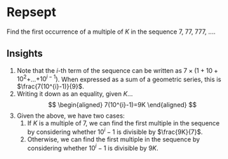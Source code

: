 # Repsept

Find the first occurrence of a multiple of $K$ in the sequence $7$, $77$, $777$, $...$.

## Insights

1. Note that the $i$-th term of the sequence can be written as $7\times{(1+10+10^{2}+}$$...$$+10^{i-1})$. When expressed as a sum of a geometric series, this is $\frac{7(10^{i}-1)}{9}$.
2. Writing it down as an equality, given $K$...
   $$
   \begin{aligned}
      7(10^{i}-1)=9K
   \end{aligned}
   $$
3. Given the above, we have two cases:
   1. If $K$ is a multiple of $7$, we can find the first multiple in the sequence by considering whether $10^{i}-1$ is divisible by $\frac{9K}{7}$.
   2. Otherwise, we can find the first multiple in the sequence by considering whether $10^{i}-1$ is divisible by $9K$.

